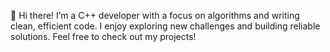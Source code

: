 👋 Hi there! I’m a C++ developer with a focus on algorithms and writing clean, efficient code. I enjoy exploring new challenges and building reliable solutions. Feel free to check out my projects!
